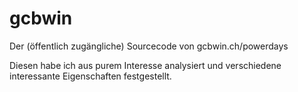 # gcbwin
Der (öffentlich zugängliche) Sourcecode von gcbwin.ch/powerdays

Diesen habe ich aus purem Interesse analysiert und verschiedene interessante Eigenschaften festgestellt.